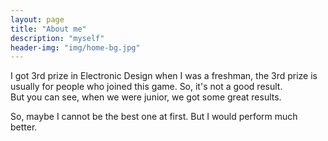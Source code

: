 ```yaml
---
layout: page
title: "About me"
description: "myself"
header-img: "img/home-bg.jpg"
---
```




I got 3rd prize in Electronic Design when I was a freshman, the 3rd prize is usually for people who joined this game. So, it's not a good result.  
But you can see, when we were junior, we got some great results.

So, maybe I cannot be the best one at first. But I would perform much better.


	